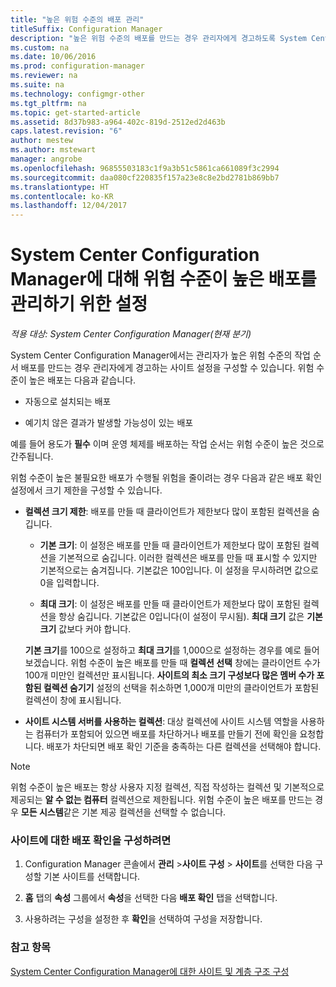 ```yaml
---
title: "높은 위험 수준의 배포 관리"
titleSuffix: Configuration Manager
description: "높은 위험 수준의 배포를 만드는 경우 관리자에게 경고하도록 System Center Configuration Manager에서 사이트 설정을 구성하는 방법을 알아봅니다."
ms.custom: na
ms.date: 10/06/2016
ms.prod: configuration-manager
ms.reviewer: na
ms.suite: na
ms.technology: configmgr-other
ms.tgt_pltfrm: na
ms.topic: get-started-article
ms.assetid: 8d37b983-a964-402c-819d-2512ed2d463b
caps.latest.revision: "6"
author: mestew
ms.author: mstewart
manager: angrobe
ms.openlocfilehash: 96855503183c1f9a3b51c5861ca661089f3c2994
ms.sourcegitcommit: daa080cf220835f157a23e8c8e2bd2781b869bb7
ms.translationtype: HT
ms.contentlocale: ko-KR
ms.lasthandoff: 12/04/2017
---
```

# <a name="settings-to-manage-high-risk-deployments-for-system-center-configuration-manager"></a>System Center Configuration Manager에 대해 위험 수준이 높은 배포를 관리하기 위한 설정

*적용 대상: System Center Configuration Manager(현재 분기)*


System Center Configuration Manager에서는 관리자가 높은 위험 수준의 작업 순서 배포를 만드는 경우 관리자에게 경고하는 사이트 설정을 구성할 수 있습니다. 위험 수준이 높은 배포는 다음과 같습니다.  

-   자동으로 설치되는 배포  

-   예기치 않은 결과가 발생할 가능성이 있는 배포  

 예를 들어 용도가 **필수** 이며 운영 체제를 배포하는 작업 순서는 위험 수준이 높은 것으로 간주됩니다.  

 위험 수준이 높은 불필요한 배포가 수행될 위험을 줄이려는 경우 다음과 같은 배포 확인 설정에서 크기 제한을 구성할 수 있습니다.  

-   **컬렉션 크기 제한**: 배포를 만들 때 클라이언트가 제한보다 많이 포함된 컬렉션을 숨깁니다.  

    -   **기본 크기**: 이 설정은 배포를 만들 때 클라이언트가 제한보다 많이 포함된 컬렉션을 기본적으로 숨깁니다. 이러한 컬렉션은 배포를 만들 때 표시할 수 있지만 기본적으로는 숨겨집니다. 기본값은 100입니다. 이 설정을 무시하려면 값으로 0을 입력합니다.  

    -   **최대 크기**: 이 설정은 배포를 만들 때 클라이언트가 제한보다 많이 포함된 컬렉션을 항상 숨깁니다. 기본값은 0입니다(이 설정이 무시됨). **최대 크기** 값은 **기본 크기** 값보다 커야 합니다.  

     **기본 크기**를 100으로 설정하고 **최대 크기**를 1,000으로 설정하는 경우를 예로 들어 보겠습니다. 위험 수준이 높은 배포를 만들 때 **컬렉션 선택** 창에는 클라이언트 수가 100개 미만인 컬렉션만 표시됩니다. **사이트의 최소 크기 구성보다 많은 멤버 수가 포함된 컬렉션 숨기기** 설정의 선택을 취소하면 1,000개 미만의 클라이언트가 포함된 컬렉션이 창에 표시됩니다.  

-   **사이트 시스템 서버를 사용하는 컬렉션**: 대상 컬렉션에 사이트 시스템 역할을 사용하는 컴퓨터가 포함되어 있으면 배포를 차단하거나 배포를 만들기 전에 확인을 요청합니다. 배포가 차단되면 배포 확인 기준을 충족하는 다른 컬렉션을 선택해야 합니다.  

> [!NOTE]  
>  위험 수준이 높은 배포는 항상 사용자 지정 컬렉션, 직접 작성하는 컬렉션 및 기본적으로 제공되는 **알 수 없는 컴퓨터** 컬렉션으로 제한됩니다. 위험 수준이 높은 배포를 만드는 경우 **모든 시스템**같은 기본 제공 컬렉션을 선택할 수 없습니다.  

### <a name="to-configure-deployment-verification-for-a-site"></a>사이트에 대한 배포 확인을 구성하려면  

1.  Configuration Manager 콘솔에서 **관리** >**사이트 구성** > **사이트**를 선택한 다음 구성할 기본 사이트를 선택합니다.  

2.  **홈** 탭의 **속성** 그룹에서 **속성**을 선택한 다음 **배포 확인** 탭을 선택합니다.  

3.  사용하려는 구성을 설정한 후 **확인**을 선택하여 구성을 저장합니다.  

### <a name="see-also"></a>참고 항목  
 [System Center Configuration Manager에 대한 사이트 및 계층 구조 구성](../../core/servers/deploy/configure/configure-sites-and-hierarchies.md)
